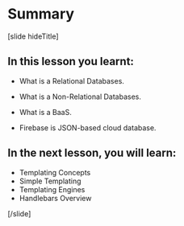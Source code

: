 # Summary

[slide hideTitle]

## In this lesson you learnt:

- What is a Relational Databases.

- What is a Non-Relational Databases.

- What is a BaaS.

- Firebase is JSON-based cloud database.

## In the next lesson, you will learn:

- Templating Concepts
- Simple Templating
- Templating Engines
- Handlebars Overview

[/slide]